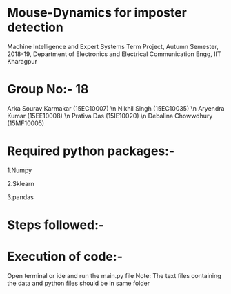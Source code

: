 # Mouse-Dynamics for imposter detection
  Machine Intelligence and Expert Systems Term Project, 
  Autumn Semester, 2018-19,
  Department of Electronics and Electrical Communication Engg,
  IIT Kharagpur

# Group No:- 18
Arka Sourav Karmakar         (15EC10007)
\n Nikhil Singh                 (15EC10035)
\n Aryendra Kumar               (15EE10008)
\n Prativa Das                  (15IE10020)
\n Debalina Chowwdhury          (15MF10005)

# Required python packages:-
  1.Numpy 

  2.Sklearn 

  3.pandas

# Steps followed:-

# Execution of code:-
Open terminal or ide and run the main.py file
Note: The text files containing the data and python files should be in same folder
